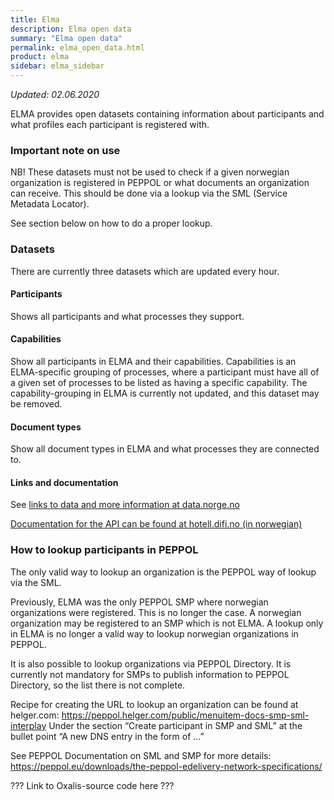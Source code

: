 ```yaml
---
title: Elma
description: Elma open data
summary: "Elma open data"
permalink: elma_open_data.html
product: elma
sidebar: elma_sidebar
---
```


*Updated: 02.06.2020*

ELMA provides open datasets containing information about participants and what profiles each participant is registered with.

### Important note on use
NB! These datasets must not be used to check if a given norwegian organization is registered in PEPPOL or what documents an organization can receive. This should be done via a lookup via the SML (Service Metadata Locator).

See section below on how to do a proper lookup.

### Datasets
There are currently three datasets which are updated every hour.

#### Participants
Shows all participants and what processes they support.

#### Capabilities
Show all participants in ELMA and their capabilities.
Capabilities is an ELMA-specific grouping of processes, where a participant must have all of a given set of processes to be listed as having a specific capability.
The capability-grouping in ELMA is currently not updated, and this dataset may be removed.

#### Document types
Show all document types in ELMA and what processes they are connected to.

#### Links and documentation
See [links to data and more information at data.norge.no](https://data.norge.no/datasets/5a5374c3-c6a7-49f8-b9cc-0a9e48c1acd7)

[Documentation for the API can be found at hotell.difi.no (in norwegian)](https://hotell.difi.no/api)


### How to lookup participants in PEPPOL

The only valid way to lookup an organization is the PEPPOL way of lookup via the SML.

Previously, ELMA was the only PEPPOL SMP where norwegian organizations were registered. This is no longer the case. A norwegian organization may be registered to an SMP which is not ELMA. A lookup only in ELMA is no longer a valid way to lookup norwegian organizations in PEPPOL.

It is also possible to lookup organizations via PEPPOL Directory. It is currently not mandatory for SMPs to publish information to PEPPOL Directory, so the list there is not complete.

Recipe for creating the URL to lookup an organization can be found at helger.com:
https://peppol.helger.com/public/menuitem-docs-smp-sml-interplay
Under the section “Create participant in SMP and SML” at the bullet point “A new DNS entry in the form of …”

See PEPPOL Documentation on SML and SMP for more details:
https://peppol.eu/downloads/the-peppol-edelivery-network-specifications/ 

??? Link to Oxalis-source code here ???
